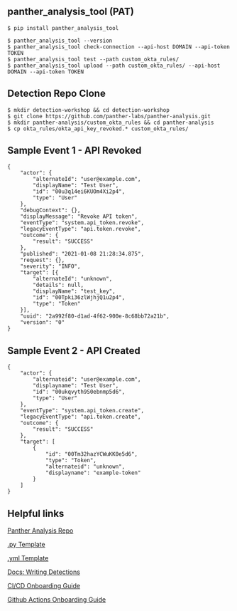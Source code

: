 ## panther_analysis_tool (PAT)
```
$ pip install panther_analysis_tool

$ panther_analysis_tool --version
$ panther_analysis_tool check-connection --api-host DOMAIN --api-token TOKEN
$ panther_analysis_tool test --path custom_okta_rules/
$ panther_analysis_tool upload --path custom_okta_rules/ --api-host DOMAIN --api-token TOKEN
```

## Detection Repo Clone
```
$ mkdir detection-workshop && cd detection-workshop 
$ git clone https://github.com/panther-labs/panther-analysis.git 
$ mkdir panther-analysis/custom_okta_rules && cd panther-analysis
$ cp okta_rules/okta_api_key_revoked.* custom_okta_rules/
```

## Sample Event 1 - API Revoked
```
{
	"actor": {
		"alternateId": "user@example.com",
		"displayName": "Test User",
		"id": "00u3q14ei6KUOm4Xi2p4",
		"type": "User"
	},
	"debugContext": {},
	"displayMessage": "Revoke API token",
	"eventType": "system.api_token.revoke",
	"legacyEventType": "api.token.revoke",
	"outcome": {
		"result": "SUCCESS"
	},
	"published": "2021-01-08 21:28:34.875",
	"request": {},
	"severity": "INFO",
	"target": [{
		"alternateId": "unknown",
		"details": null,
		"displayName": "test_key",
		"id": "00Tpki36zlWjhjQ1u2p4",
		"type": "Token"
	}],
	"uuid": "2a992f80-d1ad-4f62-900e-8c68bb72a21b",
	"version": "0"
}
```

## Sample Event 2 - API Created
```
{
	"actor": {
		"alternateid": "user@example.com",
		"displayname": "Test User",
		"id": "00ukqvyth9S0ebnmp5d6",
		"type": "User"
	},
	"eventType": "system.api_token.create",
	"legacyEventType": "api.token.create",
	"outcome": {
		"result": "SUCCESS"
	},
	"target": [
		{
			"id": "00Tm32hazYCWuKK0e5d6",
			"type": "Token",
			"alternateid": "unknown",
			"displayname": "example-token"
		}
	]
}
```

## Helpful links
[Panther Analysis Repo](https://github.com/panther-labs/panther-analysis)

[.py Template](https://github.com/panther-labs/panther-analysis/blob/master/templates/example_rule.py)

[.yml Template](https://github.com/panther-labs/panther-analysis/blob/master/templates/example_rule.yml)

[Docs: Writing Detections](https://docs.panther.com/writing-detections)

[CI/CD Onboarding Guide](https://docs.panther.com/guides/ci-cd-onboarding-guide)

[Github Actions Onboarding Guide](https://docs.panther.com/guides/github-actions-onboarding-guide)
